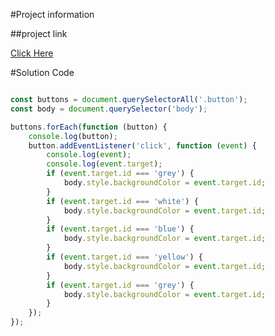 #Project information

##project link

[Click Here](https://stackblitz.com/edit/dom-project-chaiaurcode?file=index.html)

#Solution Code

```Javascript

const buttons = document.querySelectorAll('.button');
const body = document.querySelector('body');

buttons.forEach(function (button) {
    console.log(button);
    button.addEventListener('click', function (event) {
        console.log(event);
        console.log(event.target);
        if (event.target.id === 'grey') {
            body.style.backgroundColor = event.target.id;
        }
        if (event.target.id === 'white') {
            body.style.backgroundColor = event.target.id;
        }
        if (event.target.id === 'blue') {
            body.style.backgroundColor = event.target.id;
        }
        if (event.target.id === 'yellow') {
            body.style.backgroundColor = event.target.id;
        }
        if (event.target.id === 'grey') {
            body.style.backgroundColor = event.target.id;
        }
    });
});

```